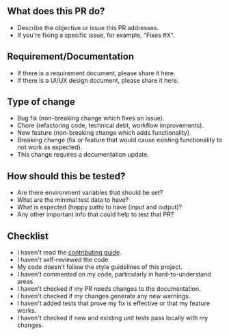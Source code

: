 ## What does this PR do?

<!-- Please include a summary of the change and which issue is fixed. Please also include relevant motivation and context. List any dependencies that are required for this change. -->

- Describe the objective or issue this PR addresses.
- If you're fixing a specific issue, for example, "Fixes #X".

<!-- Please provide a loom video for visual changes to speed up reviews
 Loom Video: https://www.loom.com/
-->

## Requirement/Documentation

<!-- Please provide all important documents to understand the reason for that PR. -->

- If there is a requirement document, please share it here.
- If there is a UI/UX design document, please share it here.

## Type of change

<!-- Please delete options that are not relevant. -->

- Bug fix (non-breaking change which fixes an issue).
- Chore (refactoring code, technical debt, workflow improvements).
- New feature (non-breaking change which adds functionality).
- Breaking change (fix or feature that would cause existing functionality to not work as expected).
- This change requires a documentation update.

## How should this be tested?

<!-- Please describe the tests that you ran to verify your changes. Provide instructions so we can reproduce. Please also list any relevant details for your test configuration. Write details that help to start the tests. -->

- Are there environment variables that should be set?
- What are the minimal test data to have?
- What is expected (happy path) to have (input and output)?
- Any other important info that could help to test that PR?

## Checklist

<!-- Please remove all the bullets irrelevant to your PR. -->

- I haven't read the [contributing guide](https://github.com/elrax/elrax/blob/main/CONTRIBUTING.md).
- I haven't self-reviewed the code.
- My code doesn't follow the style guidelines of this project.
- I haven't commented on my code, particularly in hard-to-understand areas.
- I haven't checked if my PR needs changes to the documentation.
- I haven't checked if my changes generate any new warnings.
- I haven't added tests that prove my fix is effective or that my feature works.
- I haven't checked if new and existing unit tests pass locally with my changes.
